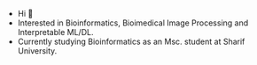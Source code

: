 -  Hi 👋
-  Interested in Bioinformatics, Bioimedical Image Processing and Interpretable ML/DL.
-  Currently studying Bioinformatics as an Msc. student at Sharif University.

<!---
a-fsh-r/a-fsh-r is a ✨ special ✨ repository because its `README.md` (this file) appears on your GitHub profile.
You can click the Preview link to take a look at your changes.
--->
